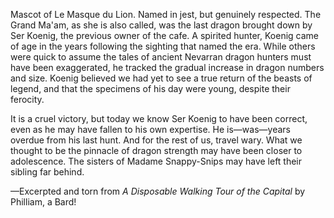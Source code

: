 Mascot of Le Masque du Lion. Named in jest, but genuinely respected. The Grand Ma'am, as she is also called, was the last dragon brought down by Ser Koenig, the previous owner of the cafe. A spirited hunter, Koenig came of age in the years following the sighting that named the era. While others were quick to assume the tales of ancient Nevarran dragon hunters must have been exaggerated, he tracked the gradual increase in dragon numbers and size. Koenig believed we had yet to see a true return of the beasts of legend, and that the specimens of his day were young, despite their ferocity.

It is a cruel victory, but today we know Ser Koenig to have been correct, even as he may have fallen to his own expertise. He is—was—years overdue from his last hunt. And for the rest of us, travel wary. What we thought to be the pinnacle of dragon strength may have been closer to adolescence. The sisters of Madame Snappy-Snips may have left their sibling far behind.

—Excerpted and torn from <i> A Disposable Walking Tour of the Capital </i> by Philliam, a Bard!
